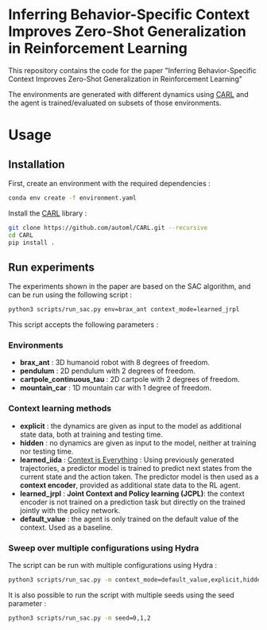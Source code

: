 # Inferring Behavior-Specific Context Improves Zero-Shot Generalization in Reinforcement Learning


This repository contains the code for the paper "Inferring Behavior-Specific Context Improves Zero-Shot Generalization in Reinforcement Learning"

The environments are generated with different dynamics using [CARL](https://github.com/automl/CARL) and the agent is trained/evaluated on subsets of those environments.


<!---
* [ ] [Environment Probing Interaction Policies](https://openreview.net/pdf?id=ryl8-3AcFX) : Similar architecture, but the trajectories are generated by an RL agent whose objective is to actively improve the score of the predictor.
* [ ] **Hypernetworks**: [Dynamics Generalisation in Reinforcement Learning via Adaptive Context-Aware Policies](https://arxiv.org/abs/2310.16686)
-->

# Usage

## Installation

First, create an environment with the required dependencies :

```bash
conda env create -f environment.yaml
```

Install the [CARL](https://github.com/automl/CARL) library : 

```bash
git clone https://github.com/automl/CARL.git --recursive
cd CARL
pip install .
```
## Run experiments

The experiments shown in the paper are based on the SAC algorithm, and can be run using the following script :

```bash
python3 scripts/run_sac.py env=brax_ant context_mode=learned_jrpl
```

This script accepts the following parameters : 
### Environments 



* **brax_ant** : 3D humanoid robot with 8 degrees of freedom.
* **pendulum** : 2D pendulum with 2 degrees of freedom.
* **cartpole_continuous_tau** : 2D cartpole with 2 degrees of freedom.
* **mountain_car** : 1D mountain car with 1 degree of freedom.

### Context learning methods

* **explicit** : the dynamics are given as input to the model as additional state data, both at training and testing time.
* **hidden** : no dynamics are given as input to the model, neither at training nor testing time.
* **learned_iida** : [Context is Everything](https://benevans.zip/iida/) : Using previously generated trajectories, a predictor model is trained to predict next states from the current state and the action taken. The predictor model is then used as a **context encoder**, provided as additional state data to the RL agent.
* **learned_jrpl** :  **Joint Context and Policy learning (JCPL)**: the context encoder is not trained on a prediction task but directly on the trained jointly with the policy network.
* **default_value** : the agent is only trained on the default value of the context. Used as a baseline.

### Sweep over multiple configurations using Hydra

The script can be run with multiple configurations using Hydra :

```bash
python3 scripts/run_sac.py -m context_mode=default_value,explicit,hidden,learned_iida,learned_jrpl
```

It is also possible to run the script with multiple seeds using the seed parameter :

```bash
python3 scripts/run_sac.py -m seed=0,1,2
```
